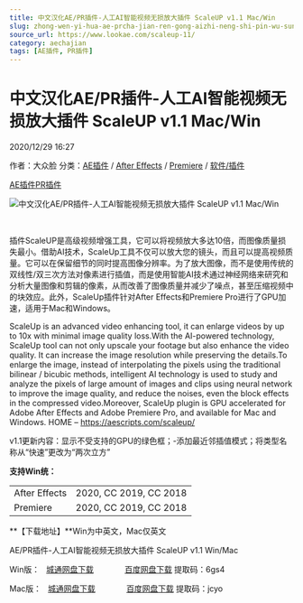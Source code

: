 ```yaml
---
title: 中文汉化AE/PR插件-人工AI智能视频无损放大插件 ScaleUP v1.1 Mac/Win
slug: zhong-wen-yi-hua-ae-prcha-jian-ren-gong-aizhi-neng-shi-pin-wu-sun-fang-da-cha-jian-scaleup-v1-1-mac-win
source_url: https://www.lookae.com/scaleup-11/
category: aechajian
tags: [AE插件, PR插件]
---
```

# 中文汉化AE/PR插件-人工AI智能视频无损放大插件 ScaleUP v1.1 Mac/Win

2020/12/29 16:27

作者：大众脸
分类：[AE插件](https://www.lookae.com/after-effects/aechajian/) / [After Effects](https://www.lookae.com/after-effects/) / [Premiere](https://www.lookae.com/qitarjcj/premierezy/) / [软件/插件](https://www.lookae.com/qitarjcj/)

[AE插件](https://www.lookae.com/tag/ae%e6%8f%92%e4%bb%b6/)[PR插件](https://www.lookae.com/tag/pr%e6%8f%92%e4%bb%b6/)

![中文汉化AE/PR插件-人工AI智能视频无损放大插件 ScaleUP v1.1 Mac/Win](https://www.lookae.com/wp-content/uploads/2020/11/ScaleUp.jpg "中文汉化AE/PR插件-人工AI智能视频无损放大插件 ScaleUP v1.1 Mac/Win-LookAE.com")

[﻿﻿﻿](https://cloud.video.taobao.com//play/u/705956171/p/1/e/6/t/1/287454578393.mp4)

插件ScaleUP是高级视频增强工具，它可以将视频放大多达10倍，而图像质量损失最小。借助AI技术，ScaleUp工具不仅可以放大您的镜头，而且可以提高视频质量。它可以在保留细节的同时提高图像分辨率。为了放大图像，而不是使用传统的双线性/双三次方法对像素进行插值，而是使用智能AI技术通过神经网络来研究和分析大量图像和剪辑的像素，从而改善了图像质量并减少了噪点，甚至压缩视频中的块效应。此外，ScaleUp插件针对After Effects和Premiere Pro进行了GPU加速，适用于Mac和Windows。

ScaleUp is an advanced video enhancing tool, it can enlarge videos by up to 10x with minimal image quality loss.With the AI-powered technology, ScaleUp tool can not only upscale your footage but also enhance the video quality. It can increase the image resolution while preserving the details.To enlarge the image, instead of interpolating the pixels using the traditional bilinear / bicubic methods, intelligent AI technology is used to study and analyze the pixels of large amount of images and clips using neural network to improve the image quality, and reduce the noises, even the block effects in the compressed video.Moreover, ScaleUp plugin is GPU accelerated for Adobe After Effects and Adobe Premiere Pro, and available for Mac and Windows. HOME – https://aescripts.com/scaleup/

v1.1更新内容：显示不受支持的GPU的绿色框；-添加最近邻插值模式；将类型名称从“快速”更改为“两次立方”

**支持Win统：**

|  |  |
| --- | --- |
| After Effects | 2020, CC 2019, CC 2018 |
| Premiere | 2020, CC 2019, CC 2018 |

**【下载地址】**Win为中英文，Mac仅英文

AE/PR插件-人工AI智能视频无损放大插件 ScaleUP v1.1 Win/Mac

Win版：   [城通网盘下载](https://089u.com/file/680462-477019136)              [百度网盘下载](https://pan.baidu.com/s/1-qJlfmpmhnqfplWtGsPA4A) 提取码：6gs4

Mac版：   [城通网盘下载](https://089u.com/file/680462-477805138)              [百度网盘下载](https://pan.baidu.com/s/1MaxKFUokv72ctBDvrguaTQ) 提取码：jcyo
